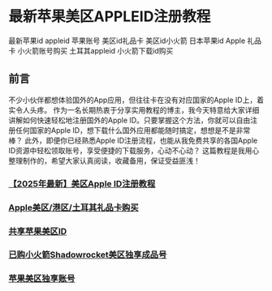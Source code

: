 # 最新苹果美区APPLEID注册教程
最新苹果id appleid 苹果账号 美区id礼品卡  美区id小火箭 日本苹果id Apple 礼品卡 小火箭账号购买 土耳其appleid 小火箭下载id购买


## 前言

不少小伙伴都想体验国外的App应用，但往往卡在没有对应国家的Apple ID上，着实令人头疼。
作为一名长期热衷于分享实用教程的博主，我今天特意给大家详细讲解如何快速轻松地注册国外的Apple ID。只要掌握这个方法，你就可以自由注册任何国家的Apple ID，想下载什么国外应用都能随时搞定，想想是不是非常棒？
此外，即便你已经熟悉Apple ID注册流程，也能从我免费共享的各国Apple ID资源中轻松领取账号，享受便捷的下载服务，心动不心动？
这篇教程是我用心整理制作的，希望大家认真阅读，收藏备用，保证受益匪浅！


### [【2025年最新】美区Apple ID注册教程](https://www.muooy.com/525.html) 

### [Apple美区/港区/土耳其礼品卡购买](https://juzixp.com/) 

### [共享苹果美区ID](https://juzixp.com/buy/21) 

### [已购小火箭Shadowrocket美区独享成品号](https://juzixp.com/buy/15) 

### [苹果美区独享账号](https://juzixp.com/buy/3) 
